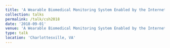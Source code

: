 ```yaml
---
title: 'A Wearable Biomedical Monitoring System Enabled by the Internet-of-Things'
collection: talks
permalink: /talk/csh2018
date: '2018-09-01'
venue: 'A Wearable Biomedical Monitoring System Enabled by the Internet-of-Things. NSF Connections in Smart Health (CSH) Workshop with Kapil R. Dandekar, Genevieve Dion, Adam Fontecchio, Timothy Kurzweg.'
type: talk
location: 'Charlottesville, VA'
---
```



